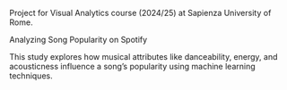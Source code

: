 Project for Visual Analytics course (2024/25) at Sapienza University of Rome.

Analyzing Song Popularity on Spotify


This study explores how musical attributes like danceability, energy, and acousticness influence a song’s popularity using machine learning techniques.
